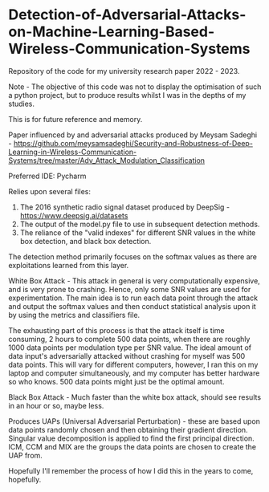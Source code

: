 # Detection-of-Adversarial-Attacks-on-Machine-Learning-Based-Wireless-Communication-Systems
Repository of the code for my university research paper 2022 - 2023.

Note - The objective of this code was not to display the optimisation of such a python project, but to produce results whilst I was in the depths of my studies.

This is for future reference and memory.  

Paper influenced by and adversarial attacks produced by Meysam Sadeghi - https://github.com/meysamsadeghi/Security-and-Robustness-of-Deep-Learning-in-Wireless-Communication-Systems/tree/master/Adv_Attack_Modulation_Classification

Preferred IDE: Pycharm

Relies upon several files:
1) The 2016 synthetic radio signal dataset produced by DeepSig - https://www.deepsig.ai/datasets
2) The output of the model.py file to use in subsequent detection methods.
3) The reliance of the "valid indexes" for different SNR values in the white box detection, and black box detection.

The detection method primarily focuses on the softmax values as there are exploitations learned from this layer.

White Box Attack -
This attack in general is very computationally expensive, and is very prone to crashing. Hence, only some SNR values are used for experimentation. The main idea is to run each data point through the attack and output the softmax values and then conduct statistical analysis upon it by using the metrics and classifiers file.

The exhausting part of this process is that the attack itself is time consuming, 2 hours to complete 500 data points, when there are roughly 1000 data points per modulation type per SNR value. 
The ideal amount of data input's adversarially attacked without crashing for myself was 500 data points. This will vary for different computers, however, I ran this on my laptop and computer simultaneously, and my computer has better hardware so who knows. 500 data points might just be the optimal amount. 


Black Box Attack - 
Much faster than the white box attack, should see results in an hour or so, maybe less. 

Produces UAPs (Universal Adversarial Perturbation) - these are based upon  data points randomly chosen and then obtaining their gradient direction. Singular value decomposition is applied to find the first principal direction. ICM, CCM and MIX are the groups the data points are chosen to create the UAP from.


Hopefully I'll remember the process of how I did this in the years to come, hopefully.







